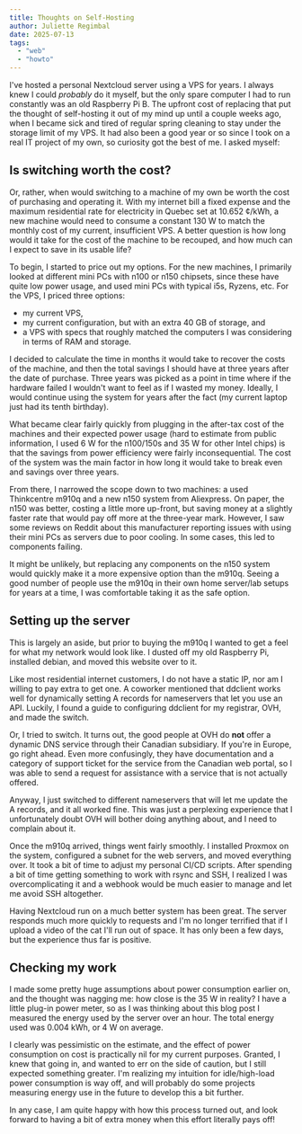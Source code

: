 ```yaml
---
title: Thoughts on Self-Hosting
author: Juliette Regimbal
date: 2025-07-13
tags:
  - "web"
  - "howto"
---
```


I've hosted a personal Nextcloud server using a VPS for years. I always knew I could *probably* do it myself, but the only spare computer I had to run constantly was an old Raspberry Pi B. The upfront cost of replacing that put the thought of self-hosting it out of my mind up until a couple weeks ago, when I became sick and tired of regular spring cleaning to stay under the storage limit of my VPS. It had also been a good year or so since I took on a real IT project of my own, so curiosity got the best of me. I asked myself:

## Is switching worth the cost?

Or, rather, when would switching to a machine of my own be worth the cost of purchasing and operating it. With my internet bill a fixed expense and the maximum residential rate for electricity in Quebec set at 10.652 ¢/kWh, a new machine would need to consume a constant 130 W to match the monthly cost of my current, insufficient VPS. A better question is how long would it take for the cost of the machine to be recouped, and how much can I expect to save in its usable life?

To begin, I started to price out my options. For the new machines, I primarily looked at different mini PCs with n100 or n150 chipsets, since these have quite low power usage, and used mini PCs with typical i5s, Ryzens, etc. For the VPS, I priced three options:
* my current VPS,
* my current configuration, but with an extra 40 GB of storage, and
* a VPS with specs that roughly matched the computers I was considering in terms of RAM and storage.

I decided to calculate the time in months it would take to recover the costs of the machine, and then the total savings I should have at three years after the date of purchase. Three years was picked as a point in time where if the hardware failed I wouldn't want to feel as if I wasted my money. Ideally, I would continue using the system for years after the fact (my current laptop just had its tenth birthday).

What became clear fairly quickly from plugging in the after-tax cost of the machines and their expected power usage (hard to estimate from public information, I used 6 W for the n100/150s and 35 W for other Intel chips) is that the savings from power efficiency were fairly inconsequential. The cost of the system was the main factor in how long it would take to break even and savings over three years.

From there, I narrowed the scope down to two machines: a used Thinkcentre m910q and a new n150 system from Aliexpress. On paper, the n150 was better, costing a little more up-front, but saving money at a slightly faster rate that would pay off more at the three-year mark. However, I saw some reviews on Reddit about this manufacturer reporting issues with using their mini PCs as servers due to poor cooling. In some cases, this led to components failing.

It might be unlikely, but replacing any components on the n150 system would quickly make it a more expensive option than the m910q. Seeing a good number of people use the m910q in their own home server/lab setups for years at a time, I was comfortable taking it as the safe option.

## Setting up the server

This is largely an aside, but prior to buying the m910q I wanted to get a feel for what my network would look like. I dusted off my old Raspberry Pi, installed debian, and moved this website over to it.

Like most residential internet customers, I do not have a static IP, nor am I willing to pay extra to get one. A coworker mentioned that ddclient works well for dynamically setting A records for nameservers that let you use an API. Luckily, I found a guide to configuring ddclient for my registrar, OVH, and made the switch.

Or, I tried to switch. It turns out, the good people at OVH do **not** offer a dynamic DNS service through their Canadian subsidiary. If you're in Europe, go right ahead. Even more confusingly, they have documentation and a category of support ticket for the service from the Canadian web portal, so I was able to send a request for assistance with a service that is not actually offered.

Anyway, I just switched to different nameservers that will let me update the A records, and it all worked fine. This was just a perplexing experience that I unfortunately doubt OVH will bother doing anything about, and I need to complain about it.

Once the m910q arrived, things went fairly smoothly. I installed Proxmox on the system, configured a subnet for the web servers, and moved everything over. It took a bit of time to adjust my personal CI/CD scripts. After spending a bit of time getting something to work with rsync and SSH, I realized I was overcomplicating it and a webhook would be much easier to manage and let me avoid SSH altogether.

Having Nextcloud run on a much better system has been great. The server responds much more quickly to requests and I'm no longer terrified that if I upload a video of the cat I'll run out of space. It has only been a few days, but the experience thus far is positive.

## Checking my work

I made some pretty huge assumptions about power consumption earlier on, and the thought was nagging me: how close is the 35 W in reality? I have a little plug-in power meter, so as I was thinking about this blog post I measured the energy used by the server over an hour. The total energy used was 0.004 kWh, or 4 W on average.

I clearly was pessimistic on the estimate, and the effect of power consumption on cost is practically nil for my current purposes. Granted, I knew that going in, and wanted to err on the side of caution, but I still expected something greater. I'm realizing my intuition for idle/high-load power consumption is way off, and will probably do some projects measuring energy use in the future to develop this a bit further.

In any case, I am quite happy with how this process turned out, and look forward to having a bit of extra money when this effort literally pays off!
